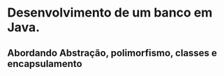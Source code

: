 # Desenvolvimento de um banco em Java.
## Abordando Abstração, polimorfismo, classes e encapsulamento
